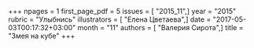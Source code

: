 +++
npages = 1
first_page_pdf = 5
issues = [ "2015_11",]
year = "2015"
rubric = "Улыбнись"
illustrators = [ "Елена Цветаева",]
date = "2017-05-03T00:17:32+03:00"
month = "11"
authors = [ "Валерия Сирота",]
title = "Змея на кубе"
+++
